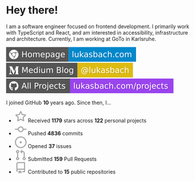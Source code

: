 # Hey there!

I am a software engineer focused on frontend development. I primarily work with TypeScript and React, and am interested in accessibility, infrastructure and architecture. Currently, I am working at GoTo in Karlsruhe.

[![Homepage](./icons/homepage.svg)](https://lukasbach.com)
[![Medium Blog](./icons/medium.svg)](https://medium.com/@lukasbach)
[![My Projects](./icons/projects.svg)](https://lukasbach.com/projects)

I joined GitHub **10** years ago. Since then, I...

- ![](./icons/star.svg) Received **1179** stars across **122** personal projects
- ![](./icons/commit.svg) Pushed **4836** commits
- ![](./icons/issues.svg) Opened **37** issues
- ![](./icons/pr.svg) Submitted **159** Pull Requests
- ![](./icons/repo.svg) Contributed to **15** public repositories
